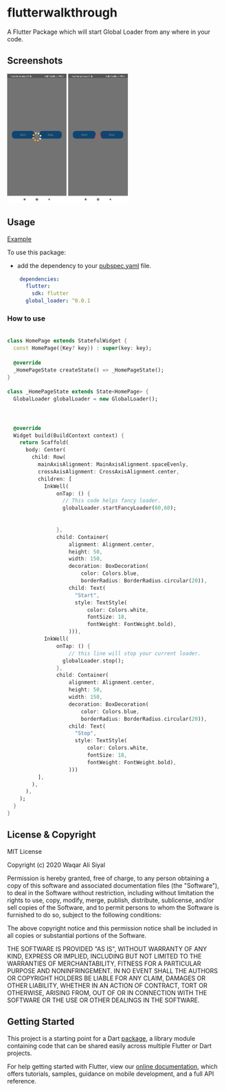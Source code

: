 # flutterwalkthrough

A Flutter Package which will start Global Loader from any where in your code.

## Screenshots

<img src="fancy_loader.jpg" height="300em" /> <img src="circular_loader.jpg" height="300em" /> 

## Usage
[Example](hhttps://github.com/chandan123-pradhan/Global-Loader/tree/main/example/global_loader)

To use this package:

* add the dependency to your [pubspec.yaml](https://github.com/chandan123-pradhan/Global-Loader/blob/main/example/global_loader/pubspec.yaml) file.

```yaml
    dependencies:
      flutter:
        sdk: flutter
      global_loader: ^0.0.1
```

### How to use

```dart
   
class HomePage extends StatefulWidget {
  const HomePage({Key? key}) : super(key: key);

  @override
  _HomePageState createState() => _HomePageState();
}

class _HomePageState extends State<HomePage> {
  GlobalLoader globalLoader = new GlobalLoader();
  
 

  @override
  Widget build(BuildContext context) {
    return Scaffold(
      body: Center(
        child: Row(
          mainAxisAlignment: MainAxisAlignment.spaceEvenly,
          crossAxisAlignment: CrossAxisAlignment.center,
          children: [
            InkWell(
                onTap: () {
                  // This code helps fancy loader.
                  globalLoader.startFancyLoader(60,60);


                },
                child: Container(
                    alignment: Alignment.center,
                    height: 50,
                    width: 150,
                    decoration: BoxDecoration(
                        color: Colors.blue,
                        borderRadius: BorderRadius.circular(20)),
                    child: Text(
                      "Start",
                      style: TextStyle(
                          color: Colors.white,
                          fontSize: 18,
                          fontWeight: FontWeight.bold),
                    ))),
            InkWell(
                onTap: () {
                    // this line will stop your current loader.
                  globalLoader.stop();
                },
                child: Container(
                    alignment: Alignment.center,
                    height: 50,
                    width: 150,
                    decoration: BoxDecoration(
                        color: Colors.blue,
                        borderRadius: BorderRadius.circular(20)),
                    child: Text(
                      "Stop",
                      style: TextStyle(
                          color: Colors.white,
                          fontSize: 18,
                          fontWeight: FontWeight.bold),
                    )))
          ],
        ),
      ),
    );
  }
}

```

## License & Copyright

MIT License

Copyright (c) 2020 Waqar Ali Siyal

Permission is hereby granted, free of charge, to any person obtaining a copy
of this software and associated documentation files (the "Software"), to deal
in the Software without restriction, including without limitation the rights
to use, copy, modify, merge, publish, distribute, sublicense, and/or sell
copies of the Software, and to permit persons to whom the Software is
furnished to do so, subject to the following conditions:

The above copyright notice and this permission notice shall be included in all
copies or substantial portions of the Software.

THE SOFTWARE IS PROVIDED "AS IS", WITHOUT WARRANTY OF ANY KIND, EXPRESS OR
IMPLIED, INCLUDING BUT NOT LIMITED TO THE WARRANTIES OF MERCHANTABILITY,
FITNESS FOR A PARTICULAR PURPOSE AND NONINFRINGEMENT. IN NO EVENT SHALL THE
AUTHORS OR COPYRIGHT HOLDERS BE LIABLE FOR ANY CLAIM, DAMAGES OR OTHER
LIABILITY, WHETHER IN AN ACTION OF CONTRACT, TORT OR OTHERWISE, ARISING FROM,
OUT OF OR IN CONNECTION WITH THE SOFTWARE OR THE USE OR OTHER DEALINGS IN THE
SOFTWARE.

## Getting Started


This project is a starting point for a Dart
[package](https://flutter.dev/developing-packages/),
a library module containing code that can be shared easily across
multiple Flutter or Dart projects.

For help getting started with Flutter, view our 
[online documentation](https://flutter.dev/docs), which offers tutorials, 
samples, guidance on mobile development, and a full API reference.
